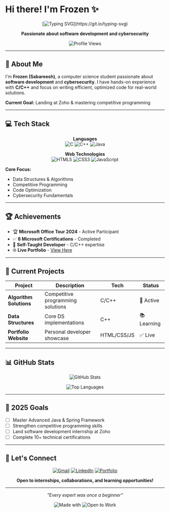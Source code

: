 # Hi there! I'm **Frozen** ✨

<div align="center">
  
  [![Typing SVG](https://readme-typing-svg.demolab.com?font=Fira+Code&size=22&duration=3000&pause=1000&color=00D4FF&center=true&vCenter=true&width=600&lines=Self-Taught+Developer;Computer+Science+Student;Problem+Solver;Always+Learning!)](https://git.io/typing-svg)
  
  **Passionate about software development and cybersecurity**
  
  ![Profile Views](https://komarev.com/ghpvc/?username=Frozen-47&label=Profile%20views&color=0e75b6&style=flat)
  
</div>

---

## 🎯 About Me

I'm **Frozen (Sabareesh)**, a computer science student passionate about **software development** and **cybersecurity**. I have hands-on experience with **C/C++** and focus on writing efficient, optimized code for real-world solutions.

**Current Goal:** Landing at Zoho & mastering competitive programming

---

## 💻 Tech Stack

<div align="center">

**Languages**  
![C](https://img.shields.io/badge/C-00599C?style=for-the-badge&logo=c&logoColor=white)
![C++](https://img.shields.io/badge/C++-00599C?style=for-the-badge&logo=c%2B%2B&logoColor=white)
![Java](https://img.shields.io/badge/Java-ED8B00?style=for-the-badge&logo=java&logoColor=white)

**Web Technologies**  
![HTML5](https://img.shields.io/badge/HTML5-E34F26?style=for-the-badge&logo=html5&logoColor=white)
![CSS3](https://img.shields.io/badge/CSS3-1572B6?style=for-the-badge&logo=css3&logoColor=white)
![JavaScript](https://img.shields.io/badge/JavaScript-F7DF1E?style=for-the-badge&logo=javascript&logoColor=black)

</div>

**Core Focus:**
- Data Structures & Algorithms
- Competitive Programming
- Code Optimization
- Cybersecurity Fundamentals

---

## 🏆 Achievements

- 🏆 **Microsoft Office Tour 2024** - Active Participant
- ✅ **8 Microsoft Certifications** - Completed
- 💼 **Self-Taught Developer** - C/C++ expertise
- 🌐 **Live Portfolio** - [View Here](https://frozen-47.github.io/Portfolio/)

---

## 🚀 Current Projects

| Project | Description | Tech | Status |
|---------|-------------|------|---------|
| **Algorithm Solutions** | Competitive programming solutions | C/C++ | 🔄 Active |
| **Data Structures** | Core DS implementations | C++ | 📚 Learning |
| **Portfolio Website** | Personal developer showcase | HTML/CSS/JS | ✅ Live |

---

## 📊 GitHub Stats

<div align="center">
  
![GitHub Stats](https://github-readme-stats.vercel.app/api?username=Frozen-47&show_icons=true&theme=radical&hide_border=true)

![Top Languages](https://github-readme-stats.vercel.app/api/top-langs/?username=Frozen-47&layout=compact&theme=radical&hide_border=true)
  
</div>

---

## 🎯 2025 Goals

- [ ] Master Advanced Java & Spring Framework
- [ ] Strengthen competitive programming skills
- [ ] Land software development internship at Zoho
- [ ] Complete 10+ technical certifications

---

## 🤝 Let's Connect

<div align="center">

[![Gmail](https://img.shields.io/badge/Gmail-D14836?style=for-the-badge&logo=gmail&logoColor=white)](mailto:sabareeshgm47@gmail.com)
[![LinkedIn](https://img.shields.io/badge/LinkedIn-0077B5?style=for-the-badge&logo=linkedin&logoColor=white)](https://linkedin.com/in/sabareesh-gm)
[![Portfolio](https://img.shields.io/badge/Portfolio-Live-FF6B6B?style=for-the-badge)](https://frozen-47.github.io/Portfolio/)


**Open to internships, collaborations, and learning opportunities!**

</div>

---

<div align="center">
  
*"Every expert was once a beginner"*

![Made with ](https://img.shields.io/badge/Made%20with-%20and%20Code-red.svg)
![Open to Work](https://img.shields.io/badge/Open%20to-Work-green.svg)
  
</div>
